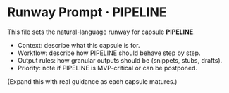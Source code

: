 # Runway Prompt · PIPELINE

This file sets the natural-language runway for capsule **PIPELINE**.

- Context: describe what this capsule is for.
- Workflow: describe how PIPELINE should behave step by step.
- Output rules: how granular outputs should be (snippets, stubs, drafts).
- Priority: note if PIPELINE is MVP-critical or can be postponed.

(Expand this with real guidance as each capsule matures.)
